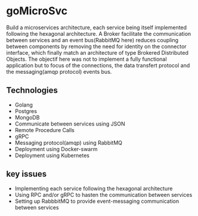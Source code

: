 # goMicroSvc
Build a microservices architecture, each service being itself implemented following the hexagonal architecture.
A Broker facilitate the communication between services and an event bus(RabbitMQ here) reduces coupling between components by removing the need for identity on the
connector interface, which finally match an architecture of type Brokered Distributed Objects.
The objectif here was not to implement a fully functional application but to focus of the connections, the data transfert protocol and the messaging(amqp protocol) events bus. 

## Technologies
- Golang
- Postgres
- MongoDB
- Communicate between services using JSON
- Remote Procedure Calls
- gRPC
- Messaging protocol(amqp) using RabbitMQ
- Deployment using Docker-swarm
- Deployment using Kubernetes

## key issues
- Implementing each service following the hexagonal architecture
- Using RPC and/or gRPC to hasten the communication between services 
- Setting up RabbbitMQ to provide event-messaging communication between services  
